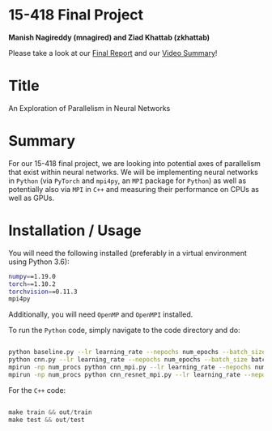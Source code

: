 # 15-418 Final Project
**Manish Nagireddy (mnagired) and Ziad Khattab (zkhattab)**

Please take a look at our [Final Report](report.pdf) and our [Video Summary](https://youtu.be/Nv8kCS1lNFs)!

# Title

An Exploration of Parallelism in Neural Networks

# Summary

For our 15-418 final project, we are looking into potential axes of parallelism that exist within neural networks. We will be implementing neural
networks in `Python` (via `PyTorch` and `mpi4py`, an `MPI` package for `Python`) as well as potentially also via `MPI` in `C++` and measuring their
performance on CPUs as well as GPUs.

# Installation / Usage
You will need the following installed (preferably in a virtual environment using Python 3.6):
```bash
numpy==1.19.0
torch==1.10.2
torchvision==0.11.3
mpi4py
```

Additionally, you will need `OpenMP` and `OpenMPI` installed.

To run the `Python` code, simply navigate to the code directory and do:

```bash

python baseline.py --lr learning_rate --nepochs num_epochs --batch_size batch_size
python cnn.py --lr learning_rate --nepochs num_epochs --batch_size batch_size
mpirun -np num_procs python cnn_mpi.py --lr learning_rate --nepochs num_epochs --batch_size batch_size
mpirun -np num_procs python cnn_resnet_mpi.py --lr learning_rate --nepochs num_epochs --batch_size batch_size

```

For the `C++` code:
```cpp

make train && out/train
make test && out/test

```
